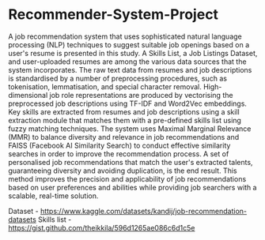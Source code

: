 # Recommender-System-Project
A job recommendation system that uses sophisticated natural language processing (NLP) techniques to suggest suitable job openings based on a user's resume is presented in this study. A Skills List, a Job Listings Dataset, and user-uploaded resumes are among the various data sources that the system incorporates. The raw text data from resumes and job descriptions is standardised by a number of preprocessing procedures, such as tokenisation, lemmatisation, and special character removal. High-dimensional job role representations are produced by vectorising the preprocessed job descriptions using TF-IDF and Word2Vec embeddings. Key skills are extracted from resumes and job descriptions using a skill extraction module that matches them with a pre-defined skills list using fuzzy matching techniques. The system uses Maximal Marginal Relevance (MMR) to balance diversity and relevance in job recommendations and FAISS (Facebook AI Similarity Search) to conduct effective similarity searches in order to improve the recommendation process. A set of personalised job recommendations that match the user's extracted talents, guaranteeing diversity and avoiding duplication, is the end result. This method improves the precision and applicability of job recommendations based on user preferences and abilities while providing job searchers with a scalable, real-time solution.

Dataset - https://www.kaggle.com/datasets/kandij/job-recommendation-datasets
Skills list - https://gist.github.com/theikkila/596d1265ae086c6d1c5e
